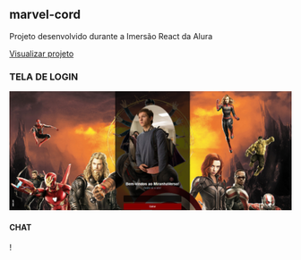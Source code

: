 ## marvel-cord

Projeto desenvolvido durante a Imersão React da Alura

<a href="#"> Visualizar projeto </a>

### TELA DE LOGIN
<img src="./public/img/tela-inicio.png" alt="Tela de início"/>

#### CHAT 
!


